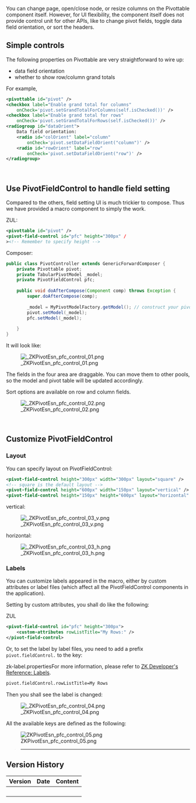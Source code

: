 You can change page, open/close node, or resize columns on the
Pivottable component itself. However, for UI flexibility, the component
itself does not provide control unit for other APIs, like to change
pivot fields, toggle data field orientation, or sort the headers.

## Simple controls

The following properties on Pivottable are very straightforward to wire
up:

- data field orientation
- whether to show row/column grand totals

For example,

``` xml
<pivottable id="pivot" />
<checkbox label="Enable grand total for columns" 
    onCheck='pivot.setGrandTotalForColumns(self.isChecked())' />
<checkbox label="Enable grand total for rows" 
    onCheck='pivot.setGrandTotalForRows(self.isChecked())' />
<radiogroup id="dataOrient">
    Data field orientation:
    <radio id="colOrient" label="column" 
        onCheck='pivot.setDataFieldOrient("column")' />
    <radio id="rowOrient" label="row" 
        onCheck='pivot.setDataFieldOrient("row")' />
</radiogroup>
```

 

## Use PivotFieldControl to handle field setting

Compared to the others, field setting UI is much trickier to compose.
Thus we have provided a macro component to simply the work.

ZUL:

``` xml
<pivottable id="pivot" />
<pivot-field-control id="pfc" height="300px" /
><!-- Remember to specify height -->
```

Composer:

``` java
public class PivotController extends GenericForwardComposer {
    private Pivottable pivot;
    private TabularPivotModel _model;
    private PivotFieldControl pfc;
    
    public void doAfterCompose(Component comp) throws Exception {
        super.doAfterCompose(comp);
        
        _model = MyPivotModelFactory.getModel(); // construct your pivot model
        pivot.setModel(_model);
        pfc.setModel(_model);
        
    }
}
```

It will look like:

<figure>
<img src="_ZKPivotEsn_pfc_control_01.png"
title="_ZKPivotEsn_pfc_control_01.png" />
<figcaption>_ZKPivotEsn_pfc_control_01.png</figcaption>
</figure>

The fields in the four area are draggable. You can move them to other
pools, so the model and pivot table will be updated accordingly.

Sort options are available on row and column fields.

<figure>
<img src="_ZKPivotEsn_pfc_control_02.png"
title="_ZKPivotEsn_pfc_control_02.png" />
<figcaption>_ZKPivotEsn_pfc_control_02.png</figcaption>
</figure>

 

## Customize PivotFieldControl

### Layout

You can specify layout on PivotFieldControl:

``` xml
<pivot-field-control height="300px" width="300px" layout="square" />
<!-- square is the default layout -->
<pivot-field-control height="600px" width="150px" layout="vertical" />
<pivot-field-control height="150px" height="600px" layout="horizontal" />
```

vertical:

<figure>
<img src="_ZKPivotEsn_pfc_control_03_v.png"
title="_ZKPivotEsn_pfc_control_03_v.png" />
<figcaption>_ZKPivotEsn_pfc_control_03_v.png</figcaption>
</figure>

horizontal:

<figure>
<img src="_ZKPivotEsn_pfc_control_03_h.png"
title="_ZKPivotEsn_pfc_control_03_h.png" />
<figcaption>_ZKPivotEsn_pfc_control_03_h.png</figcaption>
</figure>

### Labels

You can customize labels appeared in the macro, either by custom
attributes or label files (which affect all the PivotFieldControl
components in the application).

Setting by custom attributes, you shall do like the following:

ZUL

``` xml
<pivot-field-control id="pfc" height="300px">
    <custom-attributes rowListTitle="My Rows:" />
</pivot-field-control>
```

Or, to set the label by label files, you need to add a prefix
`pivot.fieldControl.` to the key:

zk-label.properties<reference>For more information, please refer to [ZK
Developer's Reference:
Labels](ZK_Developer's_Reference/Internationalization/Labels).</reference>

``` perl
pivot.fieldControl.rowListTitle=My Rows
```

Then you shall see the label is changed:

<figure>
<img src="_ZKPivotEsn_pfc_control_04.png"
title="_ZKPivotEsn_pfc_control_04.png" />
<figcaption>_ZKPivotEsn_pfc_control_04.png</figcaption>
</figure>

All the available keys are defined as the following:

<figure>
<img src="ZKPivotEsn_pfc_control_05.png"
title="ZKPivotEsn_pfc_control_05.png" />
<figcaption>ZKPivotEsn_pfc_control_05.png</figcaption>
</figure>

> ------------------------------------------------------------------------
>
> <references/>

## Version History

| Version | Date | Content |
|---------|------|---------|
|         |      |         |
